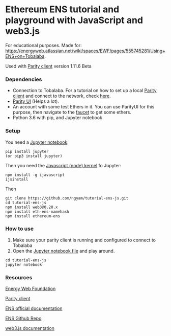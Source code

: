 # Ethereum ENS tutorial and playground with JavaScript and web3.js

For educational purposes. Made for: https://energyweb.atlassian.net/wiki/spaces/EWF/pages/555745281/Using+ENS+on+Tobalaba.

Used with [Parity client](https://github.com/paritytech/parity-ethereum) version 1.11.6 Beta

### Dependencies

- Connection to Tobalaba. For a tutorial on how to set up a local [Parity client](https://github.com/paritytech/parity-ethereum) and connect to the network, check [here](https://energyweb.atlassian.net/wiki/spaces/EWF/pages/72974337/Install+the+Energy-Web+Client).
- [Parity UI](https://github.com/parity-js/shell) (Helps a lot).
- An account with some test Ethers in it. You can use ParityUI for this purpose, then navigate to the [faucet](http://tobalaba.slock.it/faucet/) to get some ethers.
- Python 3.6 with pip, and Jupyter notebook

### Setup
You need a [Jupyter notebook](http://jupyter.org/install):
```
pip install jupyter
(or pip3 install jupyter)
```
Then you need the [Javascript (node) kernel](https://github.com/n-riesco/ijavascript) fo Jupyter:
```
npm install -g ijavascript
ijsinstall
```
Then

```
git clone https://github.com/ngyam/tutorial-ens-js.git
cd tutorial-ens-js
npm install web3@0.20.x
npm install eth-ens-namehash
npm install ethereum-ens
```

### How to use
 1. Make sure your parity client is running and configured to connect to Tobalaba
 2. Open the [Jupyter notebook file](./ENSTutorialJs.ipynb) and play around.

```
cd tutorial-ens-js
jupyter notebook
```

### Resources

[Energy Web Foundation](https://energyweb.org/)

[Parity client](https://github.com/paritytech/parity-ethereum)

[ENS official documentation](https://docs.ens.domains/en/latest/)

[ENS Github Repo](https://github.com/ensdomains/ens)

[web3.js documentation](https://github.com/ethereum/wiki/wiki/JavaScript-API)  

